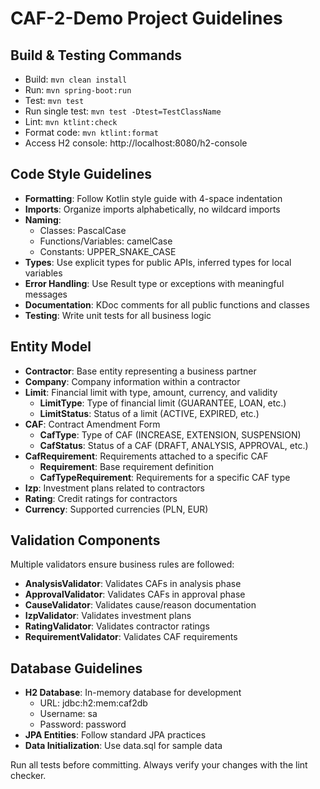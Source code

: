 # CAF-2-Demo Project Guidelines

## Build & Testing Commands
- Build: `mvn clean install`
- Run: `mvn spring-boot:run`
- Test: `mvn test`
- Run single test: `mvn test -Dtest=TestClassName`
- Lint: `mvn ktlint:check`
- Format code: `mvn ktlint:format`
- Access H2 console: http://localhost:8080/h2-console

## Code Style Guidelines
- **Formatting**: Follow Kotlin style guide with 4-space indentation
- **Imports**: Organize imports alphabetically, no wildcard imports
- **Naming**: 
  - Classes: PascalCase
  - Functions/Variables: camelCase
  - Constants: UPPER_SNAKE_CASE
- **Types**: Use explicit types for public APIs, inferred types for local variables
- **Error Handling**: Use Result type or exceptions with meaningful messages
- **Documentation**: KDoc comments for all public functions and classes
- **Testing**: Write unit tests for all business logic

## Entity Model

- **Contractor**: Base entity representing a business partner
- **Company**: Company information within a contractor
- **Limit**: Financial limit with type, amount, currency, and validity
  - **LimitType**: Type of financial limit (GUARANTEE, LOAN, etc.)
  - **LimitStatus**: Status of a limit (ACTIVE, EXPIRED, etc.)
- **CAF**: Contract Amendment Form
  - **CafType**: Type of CAF (INCREASE, EXTENSION, SUSPENSION)
  - **CafStatus**: Status of a CAF (DRAFT, ANALYSIS, APPROVAL, etc.)
- **CafRequirement**: Requirements attached to a specific CAF
  - **Requirement**: Base requirement definition
  - **CafTypeRequirement**: Requirements for a specific CAF type
- **Izp**: Investment plans related to contractors
- **Rating**: Credit ratings for contractors
- **Currency**: Supported currencies (PLN, EUR)

## Validation Components

Multiple validators ensure business rules are followed:
- **AnalysisValidator**: Validates CAFs in analysis phase
- **ApprovalValidator**: Validates CAFs in approval phase
- **CauseValidator**: Validates cause/reason documentation
- **IzpValidator**: Validates investment plans
- **RatingValidator**: Validates contractor ratings
- **RequirementValidator**: Validates CAF requirements

## Database Guidelines
- **H2 Database**: In-memory database for development
  - URL: jdbc:h2:mem:caf2db
  - Username: sa
  - Password: password
- **JPA Entities**: Follow standard JPA practices
- **Data Initialization**: Use data.sql for sample data

Run all tests before committing. Always verify your changes with the lint checker.